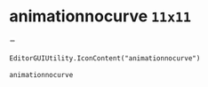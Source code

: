 # animationnocurve `11x11`
<img src="/img/animationnocurve.png" width=11 height=11>

``` CSharp
EditorGUIUtility.IconContent("animationnocurve")
```
```
animationnocurve
```
